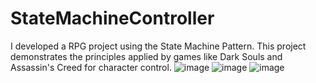 # StateMachineController
I developed a RPG project using the State Machine Pattern.
This project demonstrates the principles applied by games like Dark Souls and Assassin's Creed for character control.
![image](https://github.com/yigitgltkn/StateMachineController/assets/117045227/6ef28fe6-d81c-4316-b406-b7f69dffd463)
![image](https://github.com/yigitgltkn/StateMachineController/assets/117045227/ae038a94-3ee8-4d35-b264-deccb31bb71d)
![image](https://github.com/yigitgltkn/StateMachineController/assets/117045227/4ebf211c-42b8-42b6-a193-91f1155c6ab6)
